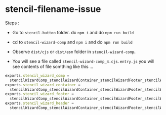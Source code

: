 # stencil-filename-issue

Steps :

- Go to `stencil-button` folder. do `npm i` and do `npm run build`
- cd to `stencil-wizard-comp` and `npm i` and do `npm run build`

- Observe `dist/cjs` or `dist/esm` folder in `stencil-wizard-comp`.

- You will see a file called `stencil-wizard-comp_4.cjs.entry.js` you will see contents of file somthing like this ...

```js
exports.stencil_wizard_comp =
  stencilWizardComp_stencilWizardContainer_stencilWizardFooter_stencilWizardHeader_entry.StencilWizardComp;
exports.stencil_wizard_container =
  stencilWizardComp_stencilWizardContainer_stencilWizardFooter_stencilWizardHeader_entry.StencilWizardContainer;
exports.stencil_wizard_footer =
  stencilWizardComp_stencilWizardContainer_stencilWizardFooter_stencilWizardHeader_entry.StencilWizardFooter;
exports.stencil_wizard_header =
  stencilWizardComp_stencilWizardContainer_stencilWizardFooter_stencilWizardHeader_entry.StencilWizardHeader;
```
